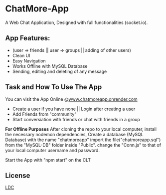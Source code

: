 # ChatMore-App

A Web Chat Application, Designed with full functionalities (socket.io). 

## App Features:
-   (user => friends || user => groups || adding of other users)
-   Clean UI
-   Easy Navigation
-   Works Offline with MySQL Database
-   Sending, editing and deleting of any message 

## Task and How To Use The App
You can visit the App Online @<a href="www.chatmoreapp.onrender.com" target="_blanck">www.chatmoreapp.onrender.com</a>
-   Create a user if you have none || Login after creating a user
-   Add Friends from "community"
-   Start conversiation with friends or chat with friends in a group

**For Offline Purposes**
After cloning the repo to your local computer, install the necessary nodemon dependencies, Create a database (MySQL Database) with the name "chatmoreapp" import the file("chatmoreapp.sql") from the "MySQL-DB" folder inside "Public". change the "Conn.js" to that of your local computer username and password.

Start the App with "npm start" on the CLT


## License
[LDC](LICENSE.md)

